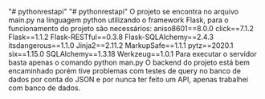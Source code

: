 "# pythonrestapi" 
"# pythonrestapi" 
O projeto se encontra no arquivo main.py na linguagem python utilizando o framework Flask, para o funcionamento do projeto são necessários: 
aniso8601==8.0.0
click==7.1.2
Flask==1.1.2
Flask-RESTful==0.3.8
Flask-SQLAlchemy==2.4.3
itsdangerous==1.1.0
Jinja2==2.11.2
MarkupSafe==1.1.1
pytz==2020.1
six==1.15.0
SQLAlchemy==1.3.18
Werkzeug==1.0.1
Para executar o servidor basta apenas o comando python man.py 
O backend do projeto está bem encaminhado porém tive problemas com testes de query no banco de dados por conta do JSON e por nunca ter feito um API, apenas trabalhei com banco de dados.
